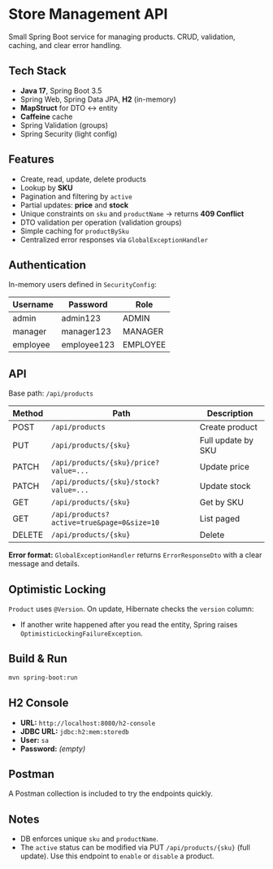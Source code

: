 # Store Management API

Small Spring Boot service for managing products. CRUD, validation, caching, and clear error handling.

## Tech Stack
- **Java 17**, Spring Boot 3.5
- Spring Web, Spring Data JPA, **H2** (in-memory)
- **MapStruct** for DTO <-> entity
- **Caffeine** cache
- Spring Validation (groups)
- Spring Security (light config)

## Features
- Create, read, update, delete products
- Lookup by **SKU**
- Pagination and filtering by `active`
- Partial updates: **price** and **stock**
- Unique constraints on `sku` and `productName` → returns **409 Conflict**
- DTO validation per operation (validation groups)
- Simple caching for `productBySku`
- Centralized error responses via `GlobalExceptionHandler`

## Authentication
In-memory users defined in `SecurityConfig`:

| Username | Password   | Role     |
|----------|------------|----------|
| admin    | admin123   | ADMIN    |
| manager  | manager123 | MANAGER  |
| employee | employee123| EMPLOYEE |

## API
Base path: `/api/products`

| Method | Path                                       | Description         |
|--------|--------------------------------------------|---------------------|
| POST   | `/api/products`                            | Create product      |
| PUT    | `/api/products/{sku}`                      | Full update by SKU  |
| PATCH  | `/api/products/{sku}/price?value=...`      | Update price        |
| PATCH  | `/api/products/{sku}/stock?value=...`      | Update stock        |
| GET    | `/api/products/{sku}`                      | Get by SKU          |
| GET    | `/api/products?active=true&page=0&size=10` | List paged        |
| DELETE | `/api/products/{sku}`                      | Delete              |

**Error format:** `GlobalExceptionHandler` returns `ErrorResponseDto` with a clear message and details.

## Optimistic Locking
`Product` uses `@Version`. On update, Hibernate checks the `version` column:
- If another write happened after you read the entity, Spring raises `OptimisticLockingFailureException`.

## Build & Run
```bash
mvn spring-boot:run
```

## H2 Console
- **URL:** `http://localhost:8080/h2-console`
- **JDBC URL:** `jdbc:h2:mem:storedb`
- **User:** `sa`  
- **Password:** *(empty)*

## Postman
A Postman collection is included to try the endpoints quickly.

## Notes
- DB enforces unique `sku` and `productName`.
- The `active` status can be modified via PUT `/api/products/{sku}` (full update). Use this endpoint to `enable` or `disable` a product.
